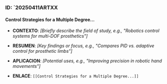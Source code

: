 ### **ID:** `20250411ARTXX

#### **Control Strategies for a Multiple Degree...**

- **CONTEXTO**: _[Briefly describe the field of study, e.g., "Robotics control systems for multi-DOF prosthetics"]_
    
- **RESUMEN**: _[Key findings or focus, e.g., "Compares PID vs. adaptive control for prosthetic limbs"]_
    
- **APLICACION**: _[Potential uses, e.g., "Improving precision in robotic hand movements"]_
    
- **ENLACE**: `[[Control Strategies for a Multiple Degree...]]`